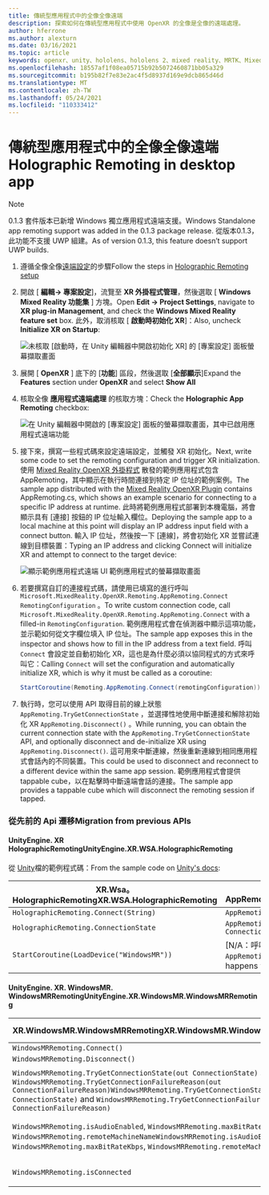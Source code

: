 ```yaml
---
title: 傳統型應用程式中的全像全像遠端
description: 探索如何在傳統型應用程式中使用 OpenXR 的全像是全像的遠端處理。
author: hferrone
ms.author: alexturn
ms.date: 03/16/2021
ms.topic: article
keywords: openxr、unity、hololens、hololens 2、mixed reality、MRTK、Mixed Reality 工具組、增強的現實、虛擬實境、混合現實耳機、學習、教學課程、快速入門、全像桌面
ms.openlocfilehash: 18557af1f08ea05715b92b5072460871bb05a329
ms.sourcegitcommit: b195b82f7e83e2ac4f5d8937d169e9dcb865d46d
ms.translationtype: MT
ms.contentlocale: zh-TW
ms.lasthandoff: 05/24/2021
ms.locfileid: "110333412"
---
```

# <a name="holographic-remoting-in-desktop-app"></a><span data-ttu-id="44e0a-104">傳統型應用程式中的全像全像遠端</span><span class="sxs-lookup"><span data-stu-id="44e0a-104">Holographic Remoting in desktop app</span></span>

> [!NOTE]
> <span data-ttu-id="44e0a-105">0.1.3 套件版本已新增 Windows 獨立應用程式遠端支援。</span><span class="sxs-lookup"><span data-stu-id="44e0a-105">Windows Standalone app remoting support was added in the 0.1.3 package release.</span></span>
> <span data-ttu-id="44e0a-106">從版本0.1.3，此功能不支援 UWP 組建。</span><span class="sxs-lookup"><span data-stu-id="44e0a-106">As of version 0.1.3, this feature doesn’t support UWP builds.</span></span>

1. <span data-ttu-id="44e0a-107">遵循全像全像[遠端設定](unity-play-mode.md#holographic-remoting-setup)的步驟</span><span class="sxs-lookup"><span data-stu-id="44e0a-107">Follow the steps in [Holographic Remoting setup](unity-play-mode.md#holographic-remoting-setup)</span></span>
2. <span data-ttu-id="44e0a-108">開啟 [ **編輯-> 專案設定**]，流覽至 **XR 外掛程式管理**，然後選取 [ **Windows Mixed Reality 功能集** ] 方塊。</span><span class="sxs-lookup"><span data-stu-id="44e0a-108">Open **Edit -> Project Settings**, navigate to **XR plug-in Management**, and check the **Windows Mixed Reality feature set** box.</span></span> <span data-ttu-id="44e0a-109">此外，取消核取 [ **啟動時初始化 XR**]：</span><span class="sxs-lookup"><span data-stu-id="44e0a-109">Also, uncheck **Initialize XR on Startup**:</span></span>

    ![未核取 [啟動時，在 Unity 編輯器中開啟初始化 XR] 的 [專案設定] 面板螢幕擷取畫面](images/openxr-features-img-02-app.png)

3. <span data-ttu-id="44e0a-111">展開 [ **OpenXR** ] 底下的 [**功能**] 區段，然後選取 [**全部顯示**]</span><span class="sxs-lookup"><span data-stu-id="44e0a-111">Expand the **Features** section under **OpenXR** and select **Show All**</span></span>
4. <span data-ttu-id="44e0a-112">核取全像 **應用程式遠端處理** 的核取方塊：</span><span class="sxs-lookup"><span data-stu-id="44e0a-112">Check the **Holographic App Remoting** checkbox:</span></span>

    ![在 Unity 編輯器中開啟的 [專案設定] 面板的螢幕擷取畫面，其中已啟用應用程式遠端功能](images/openxr-features-img-03-app.png)

5. <span data-ttu-id="44e0a-114">接下來，撰寫一些程式碼來設定遠端設定，並觸發 XR 初始化。</span><span class="sxs-lookup"><span data-stu-id="44e0a-114">Next, write some code to set the remoting configuration and trigger XR initialization.</span></span> <span data-ttu-id="44e0a-115">使用 [Mixed Reality OpenXR 外掛程式](openxr-getting-started.md#unity-sample-projects-for-openxr-and-hololens-2) 散發的範例應用程式包含 AppRemoting，其中顯示在執行時間連接到特定 IP 位址的範例案例。</span><span class="sxs-lookup"><span data-stu-id="44e0a-115">The sample app distributed with the [Mixed Reality OpenXR Plugin](openxr-getting-started.md#unity-sample-projects-for-openxr-and-hololens-2) contains AppRemoting.cs, which shows an example scenario for connecting to a specific IP address at runtime.</span></span> <span data-ttu-id="44e0a-116">此時將範例應用程式部署到本機電腦，將會顯示具有 [連接] 按鈕的 IP 位址輸入欄位。</span><span class="sxs-lookup"><span data-stu-id="44e0a-116">Deploying the sample app to a local machine at this point will display an IP address input field with a connect button.</span></span> <span data-ttu-id="44e0a-117">輸入 IP 位址，然後按一下 [連線]，將會初始化 XR 並嘗試連線到目標裝置：</span><span class="sxs-lookup"><span data-stu-id="44e0a-117">Typing an IP address and clicking Connect will initialize XR and attempt to connect to the target device:</span></span>

    ![顯示範例應用程式遠端 UI 範例應用程式的螢幕擷取畫面](images/openxr-sample-app-remoting.png)

6. <span data-ttu-id="44e0a-119">若要撰寫自訂的連接程式碼，請使用已填寫的進行呼叫 `Microsoft.MixedReality.OpenXR.Remoting.AppRemoting.Connect` `RemotingConfiguration` 。</span><span class="sxs-lookup"><span data-stu-id="44e0a-119">To write custom connection code, call `Microsoft.MixedReality.OpenXR.Remoting.AppRemoting.Connect` with a filled-in `RemotingConfiguration`.</span></span> <span data-ttu-id="44e0a-120">範例應用程式會在偵測器中顯示這項功能，並示範如何從文字欄位填入 IP 位址。</span><span class="sxs-lookup"><span data-stu-id="44e0a-120">The sample app exposes this in the inspector and shows how to fill in the IP address from a text field.</span></span> <span data-ttu-id="44e0a-121">呼叫 `Connect` 會設定並自動初始化 XR，這也是為什麼必須以協同程式的方式來呼叫它：</span><span class="sxs-lookup"><span data-stu-id="44e0a-121">Calling `Connect` will set the configuration and automatically initialize XR, which is why it must be called as a coroutine:</span></span>

    ``` cs
    StartCoroutine(Remoting.AppRemoting.Connect(remotingConfiguration));
    ```

7. <span data-ttu-id="44e0a-122">執行時，您可以使用 API 取得目前的線上狀態 `AppRemoting.TryGetConnectionState` ，並選擇性地使用中斷連接和解除初始化 XR `AppRemoting.Disconnect()` 。</span><span class="sxs-lookup"><span data-stu-id="44e0a-122">While running, you can obtain the current connection state with the `AppRemoting.TryGetConnectionState` API, and optionally disconnect and de-initialize XR using `AppRemoting.Disconnect()`.</span></span> <span data-ttu-id="44e0a-123">這可用來中斷連線，然後重新連線到相同應用程式會話內的不同裝置。</span><span class="sxs-lookup"><span data-stu-id="44e0a-123">This could be used to disconnect and reconnect to a different device within the same app session.</span></span> <span data-ttu-id="44e0a-124">範例應用程式會提供 tappable cube，以在點擊時中斷遠端會話的連接。</span><span class="sxs-lookup"><span data-stu-id="44e0a-124">The sample app provides a tappable cube which will disconnect the remoting session if tapped.</span></span>

### <a name="migration-from-previous-apis"></a><span data-ttu-id="44e0a-125">從先前的 Api 遷移</span><span class="sxs-lookup"><span data-stu-id="44e0a-125">Migration from previous APIs</span></span>

#### <a name="unityenginexrwsaholographicremoting"></a><span data-ttu-id="44e0a-126">UnityEngine. XR HolographicRemoting</span><span class="sxs-lookup"><span data-stu-id="44e0a-126">UnityEngine.XR.WSA.HolographicRemoting</span></span>

<span data-ttu-id="44e0a-127">從 [Unity](https://docs.unity3d.com/2018.4/Documentation/ScriptReference/XR.WSA.HolographicRemoting.html)檔的範例程式碼：</span><span class="sxs-lookup"><span data-stu-id="44e0a-127">From the sample code on [Unity's docs](https://docs.unity3d.com/2018.4/Documentation/ScriptReference/XR.WSA.HolographicRemoting.html):</span></span>

| <span data-ttu-id="44e0a-128">XR.Wsa。HolographicRemoting</span><span class="sxs-lookup"><span data-stu-id="44e0a-128">XR.WSA.HolographicRemoting</span></span> | <span data-ttu-id="44e0a-129">OpenXR. AppRemoting</span><span class="sxs-lookup"><span data-stu-id="44e0a-129">OpenXR.Remoting.AppRemoting</span></span> |
| ---- | ---- |
| `HolographicRemoting.Connect(String)` | `AppRemoting.Connect(RemotingConfiguration)` |
| `HolographicRemoting.ConnectionState` | `AppRemoting.TryGetConnectionState(out ConnectionState, out DisconnectReason)`|
| `StartCoroutine(LoadDevice("WindowsMR"))`| <span data-ttu-id="44e0a-130">[N/A：呼叫時自動發生 `AppRemoting.Connect`</span><span class="sxs-lookup"><span data-stu-id="44e0a-130">[N/A: Automatically happens when calling `AppRemoting.Connect`]</span></span>  |

#### <a name="unityenginexrwindowsmrwindowsmrremoting"></a><span data-ttu-id="44e0a-131">UnityEngine. XR. WindowsMR. WindowsMRRemoting</span><span class="sxs-lookup"><span data-stu-id="44e0a-131">UnityEngine.XR.WindowsMR.WindowsMRRemoting</span></span>

| <span data-ttu-id="44e0a-132">XR.WindowsMR.WindowsMRRemoting</span><span class="sxs-lookup"><span data-stu-id="44e0a-132">XR.WindowsMR.WindowsMRRemoting</span></span> | <span data-ttu-id="44e0a-133">OpenXR. AppRemoting</span><span class="sxs-lookup"><span data-stu-id="44e0a-133">OpenXR.Remoting.AppRemoting</span></span> |
| ---- | ---- |
| `WindowsMRRemoting.Connect()` | `AppRemoting.Connect(RemotingConfiguration)` |
| `WindowsMRRemoting.Disconnect()` | `AppRemoting.Disconnect()` |
| <span data-ttu-id="44e0a-134">`WindowsMRRemoting.TryGetConnectionState(out ConnectionState)` 和 `WindowsMRRemoting.TryGetConnectionFailureReason(out ConnectionFailureReason)`</span><span class="sxs-lookup"><span data-stu-id="44e0a-134">`WindowsMRRemoting.TryGetConnectionState(out ConnectionState)` and `WindowsMRRemoting.TryGetConnectionFailureReason(out ConnectionFailureReason)`</span></span>| `AppRemoting.TryGetConnectionState(out ConnectionState, out DisconnectReason)`|
| <span data-ttu-id="44e0a-135">`WindowsMRRemoting.isAudioEnabled`, `WindowsMRRemoting.maxBitRateKbps`, `WindowsMRRemoting.remoteMachineName`</span><span class="sxs-lookup"><span data-stu-id="44e0a-135">`WindowsMRRemoting.isAudioEnabled`, `WindowsMRRemoting.maxBitRateKbps`, `WindowsMRRemoting.remoteMachineName`</span></span> | <span data-ttu-id="44e0a-136">`AppRemoting.Connect`經由結構傳遞至 `RemotingConfiguration`</span><span class="sxs-lookup"><span data-stu-id="44e0a-136">Passed into `AppRemoting.Connect` via the `RemotingConfiguration` struct</span></span> |
| `WindowsMRRemoting.isConnected` | `AppRemoting.TryGetConnectionState(out ConnectionState state, out _) && state == ConnectionState.Connected`